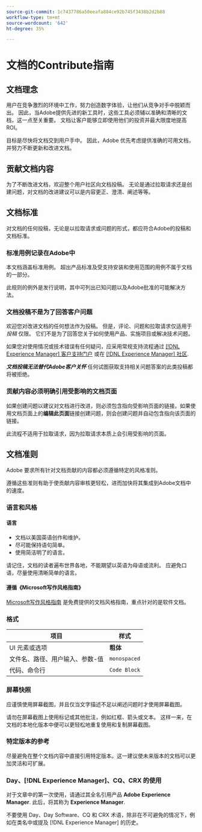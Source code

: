 ```yaml
---
source-git-commit: 1c7437786a50eeafa884ce92b745f3438b2d2b88
workflow-type: tm+mt
source-wordcount: '642'
ht-degree: 35%

---
```

# 文档的Contribute指南

## 文档理念

用户在竞争激烈的环境中工作，努力创造数字体验，让他们从竞争对手中脱颖而出。 因此，当Adobe提供先进的新工具时，这些工具必须辅以准确和清晰的文档，这一点至关重要。 文档让客户能够立即使用他们的投资并最大限度地提高ROI。

目标是尽快将文档交到用户手中。 因此，Adobe 优先考虑提供准确的可用文档，并努力不断更新和改进文档。

## 贡献文档内容

为了不断改进文档，欢迎整个用户社区向文档投稿。 无论是通过拉取请求还是创建问题，对文档的改进建议可以是内容更正、澄清、阐述等等。

## 文档标准

对文档的任何投稿，无论是以拉取请求或问题的形式，都应符合Adobe的投稿和文档标准。

### 标准用例记录在Adobe中

本文档涵盖标准用例。 超出产品标准及受支持安装和使用范围的用例不属于文档的一部分。

此规则的例外是发行说明，其中可列出已知问题以及Adobe批准的可能解决方法。

### 文档投稿不是为了回答客户问题

欢迎您对改进文档的任何想法作为投稿。 但是，评论、问题和拉取请求仅适用于 *投稿* 仅限。 它们不是为了回答您关于如何使用产品、实施项目或解决技术问题。

如果您对使用情况或技术错误有任何疑问，应采用常规支持流程通过 [[!DNL Experience Manager] 客户支持门户](https://experienceleague.adobe.com/zh-hans?support-solution=Experience+Manager#home) 或在 [[!DNL Experience Manager] 社区](https://experienceleaguecommunities.adobe.com/t5/adobe-experience-manager/ct-p/adobe-experience-manager-community).

***文档投稿无法替代Adobe客户关怀*** 任何试图获取支持相关问题答案的此类投稿都将被拒绝。

### 贡献内容必须明确引用受影响的文档页面

如果创建问题以建议对文档进行改进，则必须包含指向受影响页面的链接。如果使用文档页面上的&#x200B;**编辑此页面**&#x200B;链接创建问题，则会创建问题并自动包含指向该页面的链接。

此流程不适用于拉取请求，因为拉取请求本质上会引用受影响的页面。

## 文档准则

Adobe 要求所有针对文档贡献的内容都必须遵循特定的风格准则。

遵循这些准则有助于使贡献内容审核更轻松，进而加快将其集成到Adobe文档中的速度。

### 语言和风格

#### 语言

* 文档以美国英语创作和维护。
* 尽可能保持语句简单。
* 使用简洁明了的语言。

请记住，文档的读者遍布世界各地，不能期望以英语为母语或流利。 应避免口语，尽量使用清晰简单的语言。

#### 遵循《Microsoft写作风格指南》

[Microsoft写作风格指南](https://learn.microsoft.com/en-us/style-guide/welcome/) 是免费提供的文档风格指南，重点针对的是软件文档。

### 格式

| 项目 | 样式 |
| -------------------------------------------- | ---------------- |
| UI 元素或选项 | **粗体** |
| 文件名、路径、用户输入、参数-值 | `monospaced` |
| 代码、命令行 | ```Code Block``` |

### 屏幕快照

应谨慎使用屏幕截图，并且仅当文字描述不足以阐述问题时才使用屏幕截图。

请勿在屏幕截图上使用标记或其他批注，例如红框、箭头或文本。 这样一来，在文档的本地化版本中便可以更轻松地重复使用和复制屏幕截图。

### 特定版本的参考

尽量避免在整个文档内容中直接引用特定版本。这一建议使未来版本的文档可以更加灵活和可扩展。

### Day、[!DNL Experience Manager]、CQ、CRX 的使用

对于文章中的第一次使用，请通过其全名引用产品 **Adobe Experience Manager**. 此后，将其称为 **Experience Manager**.

不要使用 Day、Day Software、CQ 和 CRX 术语，除非在不可避免的情况下，例如在类名中或提及 [!DNL Experience Manager] 的历史。
